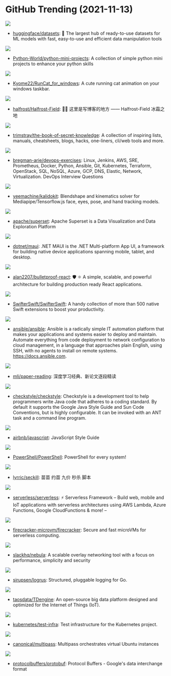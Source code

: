 # GitHub Trending (2021-11-13)

![](https://img.shields.io/badge/Python-New%20200-green?style=flat-square&logo=appveyor)
- [huggingface/datasets](https://github.com/huggingface/datasets): 🤗 The largest hub of ready-to-use datasets for ML models with fast, easy-to-use and efficient data manipulation tools

![](https://img.shields.io/badge/Python-New%20415-green?style=flat-square&logo=appveyor)
- [Python-World/python-mini-projects](https://github.com/Python-World/python-mini-projects): A collection of simple python mini projects to enhance your python skills

![](https://img.shields.io/badge/C%23-New%20101-green?style=flat-square&logo=appveyor)
- [Kyome22/RunCat_for_windows](https://github.com/Kyome22/RunCat_for_windows): A cute running cat animation on your windows taskbar.

![](https://img.shields.io/badge/Go-New%20100-green?style=flat-square&logo=appveyor)
- [halfrost/Halfrost-Field](https://github.com/halfrost/Halfrost-Field): ✍🏻 这里是写博客的地方 —— Halfrost-Field 冰霜之地

![](https://img.shields.io/badge/none-New%20200-green?style=flat-square&logo=appveyor)
- [trimstray/the-book-of-secret-knowledge](https://github.com/trimstray/the-book-of-secret-knowledge): A collection of inspiring lists, manuals, cheatsheets, blogs, hacks, one-liners, cli/web tools and more.

![](https://img.shields.io/badge/Python-New%20214-green?style=flat-square&logo=appveyor)
- [bregman-arie/devops-exercises](https://github.com/bregman-arie/devops-exercises): Linux, Jenkins, AWS, SRE, Prometheus, Docker, Python, Ansible, Git, Kubernetes, Terraform, OpenStack, SQL, NoSQL, Azure, GCP, DNS, Elastic, Network, Virtualization. DevOps Interview Questions

![](https://img.shields.io/badge/JavaScript-New%20236-green?style=flat-square&logo=appveyor)
- [yeemachine/kalidokit](https://github.com/yeemachine/kalidokit): Blendshape and kinematics solver for Mediapipe/Tensorflow.js face, eyes, pose, and hand tracking models.

![](https://img.shields.io/badge/Python-New%2028-green?style=flat-square&logo=appveyor)
- [apache/superset](https://github.com/apache/superset): Apache Superset is a Data Visualization and Data Exploration Platform

![](https://img.shields.io/badge/C%23-New%20101-green?style=flat-square&logo=appveyor)
- [dotnet/maui](https://github.com/dotnet/maui): .NET MAUI is the .NET Multi-platform App UI, a framework for building native device applications spanning mobile, tablet, and desktop.

![](https://img.shields.io/badge/TypeScript-New%2099-green?style=flat-square&logo=appveyor)
- [alan2207/bulletproof-react](https://github.com/alan2207/bulletproof-react): 🛡️ ⚛️ A simple, scalable, and powerful architecture for building production ready React applications.

![](https://img.shields.io/badge/Swift-New%2053-green?style=flat-square&logo=appveyor)
- [SwifterSwift/SwifterSwift](https://github.com/SwifterSwift/SwifterSwift): A handy collection of more than 500 native Swift extensions to boost your productivity.

![](https://img.shields.io/badge/Python-New%2025-green?style=flat-square&logo=appveyor)
- [ansible/ansible](https://github.com/ansible/ansible): Ansible is a radically simple IT automation platform that makes your applications and systems easier to deploy and maintain. Automate everything from code deployment to network configuration to cloud management, in a language that approaches plain English, using SSH, with no agents to install on remote systems. https://docs.ansible.com.

![](https://img.shields.io/badge/none-New%2055-green?style=flat-square&logo=appveyor)
- [mli/paper-reading](https://github.com/mli/paper-reading): 深度学习经典、新论文逐段精读

![](https://img.shields.io/badge/Java-New%2032-green?style=flat-square&logo=appveyor)
- [checkstyle/checkstyle](https://github.com/checkstyle/checkstyle): Checkstyle is a development tool to help programmers write Java code that adheres to a coding standard. By default it supports the Google Java Style Guide and Sun Code Conventions, but is highly configurable. It can be invoked with an ANT task and a command line program.

![](https://img.shields.io/badge/JavaScript-New%2085-green?style=flat-square&logo=appveyor)
- [airbnb/javascript](https://github.com/airbnb/javascript): JavaScript Style Guide

![](https://img.shields.io/badge/C%23-New%2096-green?style=flat-square&logo=appveyor)
- [PowerShell/PowerShell](https://github.com/PowerShell/PowerShell): PowerShell for every system!

![](https://img.shields.io/badge/Java-New%2015-green?style=flat-square&logo=appveyor)
- [lyrric/seckill](https://github.com/lyrric/seckill): 苗苗 约苗 九价 秒杀 脚本

![](https://img.shields.io/badge/JavaScript-New%2041-green?style=flat-square&logo=appveyor)
- [serverless/serverless](https://github.com/serverless/serverless): ⚡ Serverless Framework – Build web, mobile and IoT applications with serverless architectures using AWS Lambda, Azure Functions, Google CloudFunctions & more! –

![](https://img.shields.io/badge/Rust-New%2015-green?style=flat-square&logo=appveyor)
- [firecracker-microvm/firecracker](https://github.com/firecracker-microvm/firecracker): Secure and fast microVMs for serverless computing.

![](https://img.shields.io/badge/Go-New%2036-green?style=flat-square&logo=appveyor)
- [slackhq/nebula](https://github.com/slackhq/nebula): A scalable overlay networking tool with a focus on performance, simplicity and security

![](https://img.shields.io/badge/Go-New%2067-green?style=flat-square&logo=appveyor)
- [sirupsen/logrus](https://github.com/sirupsen/logrus): Structured, pluggable logging for Go.

![](https://img.shields.io/badge/C-New%2022-green?style=flat-square&logo=appveyor)
- [taosdata/TDengine](https://github.com/taosdata/TDengine): An open-source big data platform designed and optimized for the Internet of Things (IoT).

![](https://img.shields.io/badge/Go-New%203-green?style=flat-square&logo=appveyor)
- [kubernetes/test-infra](https://github.com/kubernetes/test-infra): Test infrastructure for the Kubernetes project.

![](https://img.shields.io/badge/C%2B%2B-New%2032-green?style=flat-square&logo=appveyor)
- [canonical/multipass](https://github.com/canonical/multipass): Multipass orchestrates virtual Ubuntu instances

![](https://img.shields.io/badge/C%2B%2B-New%2043-green?style=flat-square&logo=appveyor)
- [protocolbuffers/protobuf](https://github.com/protocolbuffers/protobuf): Protocol Buffers - Google's data interchange format

